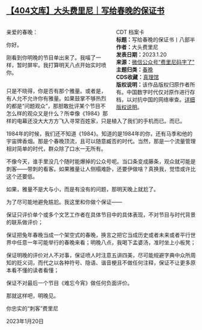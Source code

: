 <!--1674269415000-->
[【404文库】大头费里尼｜写给春晚的保证书](https://chinadigitaltimes.net/chinese/692229.html)
------

<p><img decoding="async" alt="file" data-src="https://chinadigitaltimes.net/chinese/files/2023/01/image-1674267843359.png" class="lazyload" src="data:image/gif;base64,R0lGODlhAQABAAAAACH5BAEKAAEALAAAAAABAAEAAAICTAEAOw=="></p><div style="width:42%;float:right;padding-left:20px"><div class="su-spoiler su-spoiler-style-fancy su-spoiler-icon-chevron-circle su-spoiler-closed" data-scroll-offset="0" data-anchor-in-url="no"><div class="su-spoiler-title" tabindex="0" role="button"><span class="su-spoiler-icon"></span>CDT 档案卡</div><div class="su-spoiler-content su-u-clearfix su-u-trim"><strong>标题：</strong>写给春晚的保证书丨八部半<br><strong>作者：</strong>大头费里尼<br><strong>发表日期：</strong>2023.1.20<br><strong>来源：</strong><a href="https://mp.weixin.qq.com/s/ZSHhYUwBDAq9Q-rHWwBXSQ" target="_blank">微信公众号“费里尼码字了”</a><br><strong>主题归类：</strong><a href="https://chinadigitaltimes.net/chinese/tag/春晚" target="_blank">春晚</a><br><strong>CDS收藏：</strong><a href="https://chinadigitaltimes.net/space/%E7%9C%9F%E7%90%86%E9%A6%86" target="_blank" rel="noopener">真理馆</a><br><strong>版权说明：</strong>该作品版权归原作者所有。中国数字时代仅对原作进行存档，以对抗中国的网络审查。<a href="https://chinadigitaltimes.net/chinese/copyright">详细版权说明</a>。</div></div></div><p>亲爱的春晚：</p><p>你好。</p><p>刚看到你明晚的节目单出来了。我喵了一样，暂时屏牢。我打算明天八点开始实时喷你。</p><p><img decoding="async" alt="image" data-src="https://chinadigitaltimes.net/chinese/files/2023/01/post-692229-63cb4ea61bae5.png" class="lazyload" src="data:image/gif;base64,R0lGODlhAQABAAAAACH5BAEKAAEALAAAAAABAAEAAAICTAEAOw=="></p><p>只是不晓得，你是否有那个雅量。或者是，有人允不允许你有雅量。如果鼓掌不够热烈的都是“问题观众”，那胆敢批评某个节目不怎么样的观众又是什么？所幸像《1984》那样的电幕还没大大方方飞入寻常百姓家，只是植入了我们的手机而已。而已。</p><p>1984年的时候，我们还不知道《1984》。知道的是1984年的你，还有马季和他的宇宙牌香烟。那是个春晚顶流，且可以随意臧否的时代。当然，那是一个流量管理相对简单的时代，群众除了口水一无所有。</p><p>不像今天，谁手里没几个随时能爆掉的公众号呢。当口条变成藤条，观众就可能是刺客——带刺的看客。如果雅量让人侧榻难卧，还要伊做啥？真换我，觉悟或许比这个还要低。</p><p>如果，雅量不是大与小，而是有没有的问题，那明天晚上就尬了。</p><p>为了尽可能地避免尴尬。我这里和你做个保证——</p><p>保证只评价单个或多个文艺工作者在具体节目中的具体表现，不对节目与时代背景的联系做评价；</p><p>保证把兔年春晚当成一个架空式的春晚，换言之把它当成历史或者未来或者平行世界中任意一年可能举行的春晚来看；明晚八点，我喝下孟婆汤，准时坐上小板凳；</p><p>保证明晚的评价对人不对事，保证喷人时注意五讲四美，尽可能规避字典中众所周知的贬义词，而代之以各种符号、隐语、谐音梗且不做任何注释，保证不让更多原本看不懂的读者看懂；</p><p>保证不对最后一个节目《难忘今宵》做任何负面评价。</p><p>那就这样吧，明晚见。</p><p>你忠实的“刺客”费里尼</p><p>2023年1月20日</p><div class="addtoany_share_save_container addtoany_content addtoany_content_bottom"><div class="a2a_kit a2a_kit_size_32 addtoany_list" data-a2a-url="https://chinadigitaltimes.net/chinese/692229.html" data-a2a-title="【404文库】大头费里尼｜写给春晚的保证书"><a class="a2a_button_facebook" href="https://www.addtoany.com/add_to/facebook?linkurl=https%3A%2F%2Fchinadigitaltimes.net%2Fchinese%2F692229.html&amp;linkname=%E3%80%90404%E6%96%87%E5%BA%93%E3%80%91%E5%A4%A7%E5%A4%B4%E8%B4%B9%E9%87%8C%E5%B0%BC%EF%BD%9C%E5%86%99%E7%BB%99%E6%98%A5%E6%99%9A%E7%9A%84%E4%BF%9D%E8%AF%81%E4%B9%A6" title="Facebook" rel="nofollow noopener" target="_blank"></a><a class="a2a_button_twitter" href="https://www.addtoany.com/add_to/twitter?linkurl=https%3A%2F%2Fchinadigitaltimes.net%2Fchinese%2F692229.html&amp;linkname=%E3%80%90404%E6%96%87%E5%BA%93%E3%80%91%E5%A4%A7%E5%A4%B4%E8%B4%B9%E9%87%8C%E5%B0%BC%EF%BD%9C%E5%86%99%E7%BB%99%E6%98%A5%E6%99%9A%E7%9A%84%E4%BF%9D%E8%AF%81%E4%B9%A6" title="Twitter" rel="nofollow noopener" target="_blank"></a><a class="a2a_button_telegram" href="https://www.addtoany.com/add_to/telegram?linkurl=https%3A%2F%2Fchinadigitaltimes.net%2Fchinese%2F692229.html&amp;linkname=%E3%80%90404%E6%96%87%E5%BA%93%E3%80%91%E5%A4%A7%E5%A4%B4%E8%B4%B9%E9%87%8C%E5%B0%BC%EF%BD%9C%E5%86%99%E7%BB%99%E6%98%A5%E6%99%9A%E7%9A%84%E4%BF%9D%E8%AF%81%E4%B9%A6" title="Telegram" rel="nofollow noopener" target="_blank"></a><a class="a2a_button_reddit" href="https://www.addtoany.com/add_to/reddit?linkurl=https%3A%2F%2Fchinadigitaltimes.net%2Fchinese%2F692229.html&amp;linkname=%E3%80%90404%E6%96%87%E5%BA%93%E3%80%91%E5%A4%A7%E5%A4%B4%E8%B4%B9%E9%87%8C%E5%B0%BC%EF%BD%9C%E5%86%99%E7%BB%99%E6%98%A5%E6%99%9A%E7%9A%84%E4%BF%9D%E8%AF%81%E4%B9%A6" title="Reddit" rel="nofollow noopener" target="_blank"></a><a class="a2a_button_whatsapp" href="https://www.addtoany.com/add_to/whatsapp?linkurl=https%3A%2F%2Fchinadigitaltimes.net%2Fchinese%2F692229.html&amp;linkname=%E3%80%90404%E6%96%87%E5%BA%93%E3%80%91%E5%A4%A7%E5%A4%B4%E8%B4%B9%E9%87%8C%E5%B0%BC%EF%BD%9C%E5%86%99%E7%BB%99%E6%98%A5%E6%99%9A%E7%9A%84%E4%BF%9D%E8%AF%81%E4%B9%A6" title="WhatsApp" rel="nofollow noopener" target="_blank"></a><a class="a2a_button_email" href="https://www.addtoany.com/add_to/email?linkurl=https%3A%2F%2Fchinadigitaltimes.net%2Fchinese%2F692229.html&amp;linkname=%E3%80%90404%E6%96%87%E5%BA%93%E3%80%91%E5%A4%A7%E5%A4%B4%E8%B4%B9%E9%87%8C%E5%B0%BC%EF%BD%9C%E5%86%99%E7%BB%99%E6%98%A5%E6%99%9A%E7%9A%84%E4%BF%9D%E8%AF%81%E4%B9%A6" title="Email" rel="nofollow noopener" target="_blank"></a><a class="a2a_button_copy_link" href="https://www.addtoany.com/add_to/copy_link?linkurl=https%3A%2F%2Fchinadigitaltimes.net%2Fchinese%2F692229.html&amp;linkname=%E3%80%90404%E6%96%87%E5%BA%93%E3%80%91%E5%A4%A7%E5%A4%B4%E8%B4%B9%E9%87%8C%E5%B0%BC%EF%BD%9C%E5%86%99%E7%BB%99%E6%98%A5%E6%99%9A%E7%9A%84%E4%BF%9D%E8%AF%81%E4%B9%A6" title="Copy Link" rel="nofollow noopener" target="_blank"></a><a class="a2a_dd addtoany_share_save addtoany_share" href="https://www.addtoany.com/share"></a></div></div>

